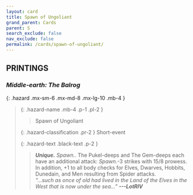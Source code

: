 ```yaml
---
layout: card
title: Spawn of Ungoliant
grand_parent: Cards
parent: S
search_exclude: false
nav_exclude: false
permalink: /cards/spawn-of-ungoliant/
---
```


## PRINTINGS


### _Middle-earth: The Balrog_

{: .hazard .mx-sm-6 .mx-md-8 .mx-lg-10 .mb-4 }
> {: .hazard-name .mb-4 .p-1 .pl-2 }
> > <div class="hazard-mp"></div>
> > <div class="card-name">Spawn of Ungoliant</div>
>
> {: .hazard-classification .pr-2 }
> Short-event
>
> {: .hazard-text .black-text .p-2 }
> > _**Unique.**_ _Spawn._. The Pukel-deeps and The Gem-deeps each have an additional attack: _Spawn._-3 strikes with 15/8 prowess. In addition, +1 to all body checks for Elves, Dwarves, Hobbits, Dunedain, and Men resulting from Spider attacks. <br>_“...such as once of old had lived in the Land of the Elves in the West that is now under the sea...”_ ***---&#65279;LotRIV*** 
>
